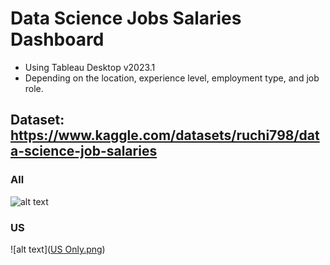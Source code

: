 # Data Science Jobs Salaries Dashboard
- Using Tableau Desktop v2023.1
- Depending on the location, experience level, employment type, and job role.

## Dataset: https://www.kaggle.com/datasets/ruchi798/data-science-job-salaries

### All
![alt text](https://github.com/akrishna5/Data_Science_Jobs_Salaries_Dashboard_Using_Tableau/blob/add63daecdf2c4964befad9c089e5827de523788/All%20Countries.png)

### US
![alt text]([US Only.png](https://github.com/akrishna5/Data_Science_Jobs_Salaries_Dashboard_Using_Tableau/blob/1459ac48dd42c5d9472410d47cf92bfcc7b2b508/US%20Only.png))
